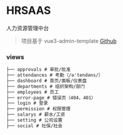 # HRSAAS

人力资源管理中台

> 项目基于 vue3-admin-template [Github](https://github.com/jzfai/vue3-admin-template)

### views

```md
├── approvals # 审批/批准
├── attendances # 考勤（/əˈtendəns/）
├── dashboard # 首页/面板/仪表盘
├── departments # 组织架构/部门
├── employees # 员工
├── error-page # 错误页（404，401）
├── login # 登录
├── permission # 权限管理
├── salarys # 薪水/工资
├── setting # 公司设置
├── social # 社保/社会
```
